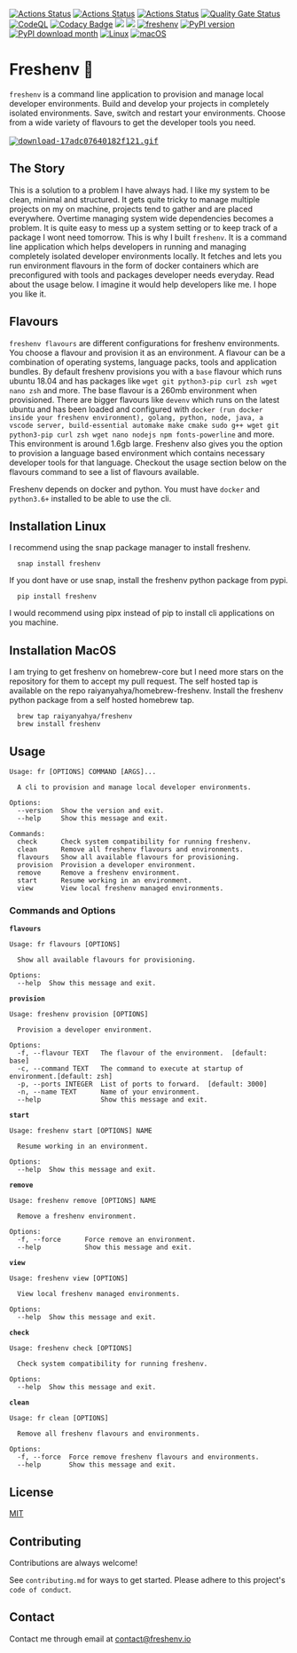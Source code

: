 
[![Actions Status](https://github.com/raiyanyahya/freshenv/workflows/Build%20Test/badge.svg)](https://github.com/raiyanyahya/freshenv/actions) [![Actions Status](https://github.com/raiyanyahya/freshenv/workflows/Package%20Release/badge.svg)](https://github.com/raiyanyahya/freshenv/actions) [![Actions Status](https://github.com/raiyanyahya/freshenv/workflows/Integration%20Tests/badge.svg)](https://github.com/raiyanyahya/freshenv/actions) [![Quality Gate Status](https://sonarcloud.io/api/project_badges/measure?project=raiyanyahya_freshenv&metric=alert_status)](https://sonarcloud.io/summary/new_code?id=raiyanyahya_freshenv) [![CodeQL](https://github.com/raiyanyahya/freshenv/workflows/CodeQL/badge.svg)](https://github.com/raiyanyahya/freshenv/actions?query=workflow%3ACodeQL) [![Codacy Badge](https://app.codacy.com/project/badge/Grade/786fd03c3cc5450c8ad6cf7c00302a94)](https://www.codacy.com/gh/raiyanyahya/freshenv/dashboard?utm_source=github.com&amp;utm_medium=referral&amp;utm_content=raiyanyahya/freshenv&amp;utm_campaign=Badge_Grade) [![](https://img.shields.io/badge/python-3.6+-blue.svg)]() [![](https://img.shields.io/github/license/raiyanyahya/freshenv.svg)]() [![freshenv](https://snapcraft.io/freshenv/badge.svg)](https://snapcraft.io/freshenv)
 [![PyPI version](https://badge.fury.io/py/freshenv.svg)](https://badge.fury.io/py/freshenv) [![PyPI download month](https://img.shields.io/pypi/dm/freshenv.svg)](https://pypi.python.org/pypi/freshenv/) [![Linux](https://svgshare.com/i/Zhy.svg)](https://svgshare.com/i/Zhy.svg) [![macOS](https://svgshare.com/i/ZjP.svg)](https://svgshare.com/i/ZjP.svg)


# Freshenv 🥗
```freshenv``` is a  command line application to provision and manage local developer environments. Build and develop your projects in completely isolated environments. Save, switch and restart your environments. Choose from a wide variety of flavours to get the developer tools you need.\
\
<kbd>
[![download-17adc07640182f121.gif](https://s10.gifyu.com/images/download-17adc07640182f121.gif)](https://gifyu.com/image/Sbsim)
</kbd>
## The Story

This is a solution to a problem I have always had. I like my system to be clean, minimal and structured. 
It gets quite tricky to manage multiple projects on my on machine, projects tend to gather and are placed everywhere. 
Overtime managing system wide dependencies becomes a problem. It is quite easy to mess up a system setting or to 
keep track of a package I wont need tomorrow. This is why I built ```freshenv```. It is a command line application
 which helps developers in running and managing completely isolated developer environments locally. 
It fetches and lets you run environment flavours in the form of docker containers
which are preconfigured with tools and packages developer needs everyday. Read about the usage below. 
I imagine it would help developers like me. I hope you like it.

## Flavours

```freshenv flavours``` are different configurations for freshenv environments. You choose a flavour and provision it as an environment. A flavour can be a combination of operating systems, language packs, tools and application bundles. By default freshenv provisions you with a ```base``` flavour which runs ubuntu 18.04 and has packages like ```wget git python3-pip curl zsh wget nano zsh``` and more. The base flavour is a 260mb environment when provisioned. There are bigger flavours like ```devenv``` which runs on the latest ubuntu and has been loaded and configured with ```docker (run docker inside your freshenv environment), golang, python, node, java, a vscode server, build-essential automake make cmake sudo g++ wget git python3-pip curl zsh wget nano nodejs npm fonts-powerline``` and more. This environment is around 1.6gb large. Freshenv also gives you the option to provision a language based environment which contains necessary developer tools for that language. Checkout the usage section below on the flavours command to see a list of flavours available.

Freshenv depends on docker and python. You must have ```docker``` and ```python3.6+```  installed to be able to use the cli.

## Installation Linux

I recommend using the snap package manager to install freshenv. 

```console
  snap install freshenv
```

If you dont have or use snap, install the freshenv python package from pypi. 

```console
  pip install freshenv
```

I would recommend using pipx instead of pip to install cli applications on you machine.

## Installation MacOS

I am trying to get freshenv on homebrew-core but I need more stars on the repository for 
them to accept my pull request. The self hosted tap is available
on the repo raiyanyahya/homebrew-freshenv. Install the freshenv python package from a self hosted homebrew tap.

```console
  brew tap raiyanyahya/freshenv
  brew install freshenv
```

## Usage

```console
Usage: fr [OPTIONS] COMMAND [ARGS]...

  A cli to provision and manage local developer environments.

Options:
  --version  Show the version and exit.
  --help     Show this message and exit.

Commands:
  check      Check system compatibility for running freshenv.
  clean      Remove all freshenv flavours and environments.
  flavours   Show all available flavours for provisioning.
  provision  Provision a developer environment.
  remove     Remove a freshenv environment.
  start      Resume working in an environment.
  view       View local freshenv managed environments.
```

### Commands and Options

**```flavours```**
```console
Usage: fr flavours [OPTIONS]

  Show all available flavours for provisioning.

Options:
  --help  Show this message and exit.
```


**```provision```**
```console
Usage: freshenv provision [OPTIONS]

  Provision a developer environment.

Options:
  -f, --flavour TEXT   The flavour of the environment.  [default: base]
  -c, --command TEXT   The command to execute at startup of environment.[default: zsh]
  -p, --ports INTEGER  List of ports to forward.  [default: 3000]
  -n, --name TEXT      Name of your environment.
  --help               Show this message and exit.
```


**```start```**
```console
Usage: freshenv start [OPTIONS] NAME

  Resume working in an environment.

Options:
  --help  Show this message and exit.
```

**```remove```**
```console
Usage: freshenv remove [OPTIONS] NAME

  Remove a freshenv environment.

Options:
  -f, --force      Force remove an environment.
  --help           Show this message and exit.
```

**```view```**
```console
Usage: freshenv view [OPTIONS]

  View local freshenv managed environments.

Options:
  --help  Show this message and exit.
```

**```check```**
```console
Usage: freshenv check [OPTIONS]

  Check system compatibility for running freshenv.

Options:
  --help  Show this message and exit.
```

**```clean```**
```console
Usage: fr clean [OPTIONS]

  Remove all freshenv flavours and environments.

Options:
  -f, --force  Force remove freshenv flavours and environments.
  --help       Show this message and exit.
```

## License

[MIT](https://choosealicense.com/licenses/mit/)


## Contributing

Contributions are always welcome!

See `contributing.md` for ways to get started. Please adhere to this project's `code of conduct`.


## Contact

Contact me through email at contact@freshenv.io
